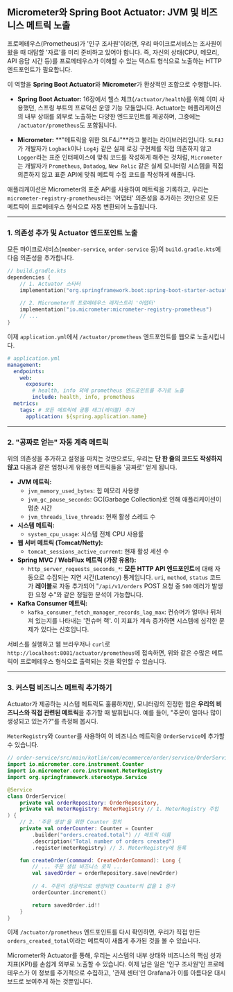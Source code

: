 ## Micrometer와 Spring Boot Actuator: JVM 및 비즈니스 메트릭 노출

프로메테우스(Prometheus)가 '인구 조사원'이라면, 우리 마이크로서비스는 조사원이 왔을 때 대답할 '자료'를 미리 준비하고 있어야 합니다. 즉, 자신의 상태(CPU, 메모리, API 응답 시간 등)를 프로메테우스가 이해할 수 있는 텍스트 형식으로 노출하는 HTTP 엔드포인트가 필요합니다.

이 역할을 **Spring Boot Actuator**와 **Micrometer**가 환상적인 조합으로 수행합니다.

  * **Spring Boot Actuator:** 16장에서 헬스 체크(`/actuator/health`)를 위해 이미 사용했던, 스프링 부트의 프로덕션 운영 기능 모듈입니다. Actuator는 애플리케이션의 내부 상태를 외부로 노출하는 다양한 엔드포인트를 제공하며, 그중에는 `/actuator/prometheus`도 포함됩니다.

  * **Micrometer:** \*\*"메트릭을 위한 SLF4J"\*\*라고 불리는 라이브러리입니다. `SLF4J`가 개발자가 `Logback`이나 `Log4j` 같은 실제 로깅 구현체를 직접 의존하지 않고 `Logger`라는 표준 인터페이스에 맞춰 코드를 작성하게 해주는 것처럼, `Micrometer`는 개발자가 `Prometheus`, `Datadog`, `New Relic` 같은 실제 모니터링 시스템을 직접 의존하지 않고 표준 API에 맞춰 메트릭 수집 코드를 작성하게 해줍니다.

애플리케이션은 Micrometer의 표준 API를 사용하여 메트릭을 기록하고, 우리는 `micrometer-registry-prometheus`라는 '어댑터' 의존성을 추가하는 것만으로 모든 메트릭이 프로메테우스 형식으로 자동 변환되어 노출됩니다.

-----

### 1\. 의존성 추가 및 Actuator 엔드포인트 노출

모든 마이크로서비스(`member-service`, `order-service` 등)의 `build.gradle.kts`에 다음 의존성을 추가합니다.

```kotlin
// build.gradle.kts
dependencies {
    // 1. Actuator 스타터
    implementation("org.springframework.boot:spring-boot-starter-actuator")
    
    // 2. Micrometer의 프로메테우스 레지스트리 '어댑터'
    implementation("io.micrometer:micrometer-registry-prometheus")
    // ...
}
```

이제 `application.yml`에서 `/actuator/prometheus` 엔드포인트를 웹으로 노출시킵니다.

```yaml
# application.yml
management:
  endpoints:
    web:
      exposure:
        # health, info 외에 prometheus 엔드포인트를 추가로 노출
        include: health, info, prometheus
  metrics:
    tags: # 모든 메트릭에 공통 태그(레이블) 추가
      application: ${spring.application.name}
```

-----

### 2\. "공짜로 얻는" 자동 계측 메트릭

위의 의존성을 추가하고 설정을 마치는 것만으로도, 우리는 **단 한 줄의 코드도 작성하지 않고** 다음과 같은 엄청나게 유용한 메트릭들을 '공짜로' 얻게 됩니다.

  * **JVM 메트릭:**
      * `jvm_memory_used_bytes`: 힙 메모리 사용량
      * `jvm_gc_pause_seconds`: GC(Garbage Collection)로 인해 애플리케이션이 멈춘 시간
      * `jvm_threads_live_threads`: 현재 활성 스레드 수
  * **시스템 메트릭:**
      * `system_cpu_usage`: 시스템 전체 CPU 사용률
  * **웹 서버 메트릭 (Tomcat/Netty):**
      * `tomcat_sessions_active_current`: 현재 활성 세션 수
  * **Spring MVC / WebFlux 메트릭 (가장 유용\!):**
      * `http_server_requests_seconds_*`: **모든 HTTP API 엔드포인트**에 대해 자동으로 수집되는 지연 시간(Latency) 통계입니다. `uri`, `method`, `status` 코드가 **레이블**로 자동 추가되어 "`/api/v1/orders` POST 요청 중 `500` 에러가 발생한 요청 수"와 같은 정밀한 분석이 가능합니다.
  * **Kafka Consumer 메트릭:**
      * `kafka_consumer_fetch_manager_records_lag_max`: 컨슈머가 얼마나 뒤처져 있는지를 나타내는 '컨슈머 랙'. 이 지표가 계속 증가하면 시스템에 심각한 문제가 있다는 신호입니다.

서비스를 실행하고 웹 브라우저나 `curl`로 `http://localhost:8081/actuator/prometheus`에 접속하면, 위와 같은 수많은 메트릭이 프로메테우스 형식으로 출력되는 것을 확인할 수 있습니다.

-----

### 3\. 커스텀 비즈니스 메트릭 추가하기

Actuator가 제공하는 시스템 메트릭도 훌륭하지만, 모니터링의 진정한 힘은 **우리의 비즈니스와 직접 관련된 메트릭**을 추가할 때 발휘됩니다. 예를 들어, "주문이 얼마나 많이 생성되고 있는가?"를 측정해 봅시다.

`MeterRegistry`와 `Counter`를 사용하여 이 비즈니스 메트릭을 `OrderService`에 추가할 수 있습니다.

```kotlin
// order-service/src/main/kotlin/com/ecommerce/order/service/OrderService.kt
import io.micrometer.core.instrument.Counter
import io.micrometer.core.instrument.MeterRegistry
import org.springframework.stereotype.Service

@Service
class OrderService(
    private val orderRepository: OrderRepository,
    private val meterRegistry: MeterRegistry // 1. MeterRegistry 주입
) {
    // 2. '주문 생성'을 위한 Counter 정의
    private val orderCounter: Counter = Counter
        .builder("orders.created.total") // 메트릭 이름
        .description("Total number of orders created")
        .register(meterRegistry) // 3. MeterRegistry에 등록

    fun createOrder(command: CreateOrderCommand): Long {
        // ... 주문 생성 비즈니스 로직 ...
        val savedOrder = orderRepository.save(newOrder)
        
        // 4. 주문이 성공적으로 생성되면 Counter의 값을 1 증가
        orderCounter.increment()

        return savedOrder.id!!
    }
}
```

이제 `/actuator/prometheus` 엔드포인트를 다시 확인하면, 우리가 직접 만든 `orders_created_total`이라는 메트릭이 새롭게 추가된 것을 볼 수 있습니다.

Micrometer와 Actuator를 통해, 우리는 시스템의 내부 상태와 비즈니스의 핵심 성과 지표(KPI)를 손쉽게 외부로 노출할 수 있습니다. 이제 남은 일은 '인구 조사원'인 프로메테우스가 이 정보를 주기적으로 수집하고, '관제 센터'인 Grafana가 이를 아름다운 대시보드로 보여주게 하는 것뿐입니다.